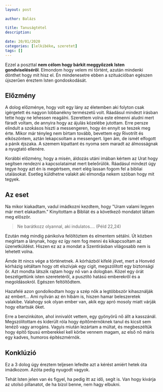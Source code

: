 ```yaml
---
layout: post
 
author: Balázs
 
title: Tanuságtétel
description:
 
date: 20/01/2020
categories: [lelkibéke, szeretet]
tags: []
---
```

 
Ezzel a poszttal **nem célom hogy bárkit meggyőzzek Isten gondviseléséről**. Elmondom hogy velem mi történt, azután mindenki dönthet hogy mit hisz el. Én mindenesetre ebben a szituációban egészen újszerűen éreztem Isten gondoskodását.

## Előzmény

A dolog előzménye, hogy volt egy lány az életemben aki folyton csak igérgetett és nagyon lobbanékny természetű volt. Ráadásul mindezt írásban tette hogy ne lehessen reagálni. Szerettem volna este elmenni aludni mert fáradt voltam, de annyira hogy az ájulás közelébe jutottam. Erre persze elindult a szokásos hiszti a messengeren, hogy én ennyit se teszek meg érte. Mikor már tényleg nem bírtam tovább, bevettem egy Rivotrilt és elköszöntem, aztán lekapcsoltam a messengert.
Igen ám, de ismét elfogott a pánik éjszaka. A szemem kipattant és nyoma sem maradt az álmosságnak a nyugtató ellenére.

Korábbi előzmény, hogy a misén, áldozás utáni imában kértem az Urat hogy segítsen rendezni a kapcsolataimat mert beleőrülök. Ráadásul mindezt úgy tegye hogy azt én is megértsem, mert elég lassan fogom fel a bibliai utalásokat. Esetleg küldhetne valakit aki elmondja nekem szóban hogy mit tegyek.

## Az eset

Na mikor kiakadtam, vadul imádkozni kezdtem, hogy "Uram valami legyen már mert elakadtam."
Kinyitottam a Bibliát és a következő mondatot láttam meg először.

> Ne barátkozz olyannal, aki indulatos.... (Péld 22,24)

Ezután még mindig pánikolva felöltöztem és elmentem sétálni. Út közben megírtam a lánynak, hogy ez így nem fog menni és kikapcsoltam az üzenetküldést. Hiszen ez az a mondat a Szentírásban világosabb nem is lehetett volna.

Ámde itt nincs vége a történetnek. A kórházból kifelé jövet, mert a Honvéd kórházig sétáltam hogy ott elszívjak egy cigit, megszólított egy biztonsági őr. Azt mondta látszik rajtam hogy nő van a dologban. Közel egy órát beszélgettünk isten szeretetéről, a pusztító hatású emberekről és a megoldásokról. Egészen feltöltődtem.

Hazafelé azon gondolkodtam hogy a szép nők a legtöbbször kihasználják az embert... Ami nyilván az én hibám is, hiszen hamar beleszeretek valakibe. Valahogy sok olyan ember van, akik egy apró mosoly miatt várják hogy eltartsák őket.

Erre a benzinkúton, ahol innivalót vettem, egy gyönyörű nő állt a kasszánál. Megszólítottam és kiderült róla hogy építőmérnöknek tanul és kicsit sem lenéző vagy arrogáns. Vagyis miután lezártam a múltat, és megbeszéltük hogy építő típusú emberekkel kell körbe vennem magam, az első nő máris egy kadves, humoros építészmérnök.

## Konklúzió

Ez a 3 dolog úgy éreztem teljesen lefedte azt a kérést amiért hetek óta imádkozom.
Azóta pedig nyugodt vagyok.

Tehát Isten jelen van és figyel, ha pedig itt az idő, segít is. Van hogy kivárja az utolsó pillanatot, de ha bízol benne, nem hagy elbukni.